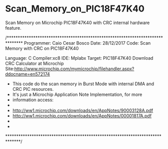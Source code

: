 # Scan_Memory_on_PIC18F47K40
Scan Memory on Microchip PIC18F47K40 with CRC internal hardware feature.

/*******************************************************************************
 Programmer: Caio Cesar Bosco
 Date: 28/12/2017
 Code: Scan Memory with CRC on PIC18F47K40
 
 Language: C
 Compiler:xc8
 IDE: Mplabx
 Target: PIC18F47K40
 Download CRC Calculator at Microchip Site:http://www.microchip.com/mymicrochip/filehandler.aspx?ddocname=en572174
 
 * This code do the scan memory in Burst Mode with internal DMA and CRC PIC resources.  
 * It's just a Microchip Application Note Implementation, for more
 * information access:
 * 
 * http://ww1.microchip.com/downloads/en/AppNotes/90003128A.pdf
 * http://ww1.microchip.com/downloads/en/AppNotes/00001817A.pdf
 * 
 *  
 ******************************************************************************/
